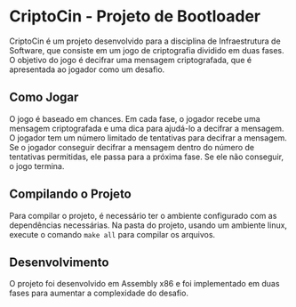 # CriptoCin - Projeto de Bootloader

CriptoCin é um projeto desenvolvido para a disciplina de Infraestrutura de Software, que consiste em um jogo de criptografia dividido em duas fases. O objetivo do jogo é decifrar uma mensagem criptografada, que é apresentada ao jogador como um desafio. 

## Como Jogar

O jogo é baseado em chances. Em cada fase, o jogador recebe uma mensagem criptografada e uma dica para ajudá-lo a decifrar a mensagem. O jogador tem um número limitado de tentativas para decifrar a mensagem. Se o jogador conseguir decifrar a mensagem dentro do número de tentativas permitidas, ele passa para a próxima fase. Se ele não conseguir, o jogo termina.

## Compilando o Projeto

Para compilar o projeto, é necessário ter o ambiente configurado com as dependências necessárias. Na pasta do projeto, usando um ambiente linux, execute o comando `make all` para compilar os arquivos.

## Desenvolvimento

O projeto foi desenvolvido em Assembly x86 e foi implementado em duas fases para aumentar a complexidade do desafio.
